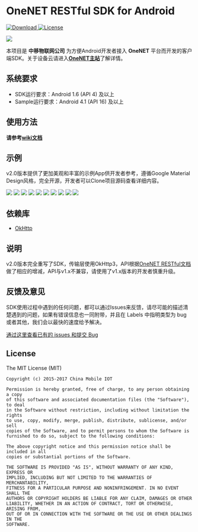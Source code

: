 # OneNET RESTful SDK for Android

[ ![Download](https://api.bintray.com/packages/darren/maven/onenet-sdk/images/download.svg) ](https://bintray.com/darren/maven/onenet-sdk/_latestVersion)
[![License](http://img.shields.io/badge/license-MIT-green.svg?style=flat)]()

![](app/src/main/res/mipmap-xxxhdpi/ic_launcher.png)

本项目是 **中移物联网公司** 为方便Android开发者接入 **OneNET** 平台而开发的客户端SDK。关于设备云请进入[**OneNET主站**](http://open.iot.10086.cn)了解详情。

## 系统要求

- SDK运行要求：Android 1.6 (API 4) 及以上
- Sample运行要求：Android 4.1 (API 16) 及以上

## 使用方法

**请参考[wiki文档](https://github.com/cm-heclouds/AndroidSDK/wiki)**

## 示例

v2.0版本提供了更加美观和丰富的示例App供开发者参考，遵循Google Material Design风格，完全开源，开发者可以Clone项目源码查看详细内容。

![](screenshots/1.png) ![](screenshots/2.png)
![](screenshots/3.png) ![](screenshots/4.png)
![](screenshots/5.png) ![](screenshots/6.png)
![](screenshots/7.png) ![](screenshots/8.png)
![](screenshots/9.png) ![](screenshots/10.png)

## 依赖库

- [OkHttp](https://github.com/square/okhttp)

## 说明

v2.0版本完全重写了SDK，传输层使用OkHttp3，API根据[OneNET RESTful文档](http://www.heclouds.com/doc/art262.html#68)做了相应的增减，API与v1.x不兼容，请使用了v1.x版本的开发者慎重升级。

## 反馈及意见

SDK使用过程中遇到的任何问题，都可以通过Issues来反馈，请尽可能的描述清楚遇到的问题，如果有错误信息也一同附带，并且在 Labels 中指明类型为 bug 或者其他，我们会以最快的速度给予解决。

[通过这里查看已有的 issues 和提交 Bug](https://github.com/cm-heclouds/AndroidSDK/issues)

## License

The MIT License (MIT)

    Copyright (c) 2015-2017 China Mobile IOT

    Permission is hereby granted, free of charge, to any person obtaining a copy
    of this software and associated documentation files (the "Software"), to deal
    in the Software without restriction, including without limitation the rights
    to use, copy, modify, merge, publish, distribute, sublicense, and/or sell
    copies of the Software, and to permit persons to whom the Software is
    furnished to do so, subject to the following conditions:

    The above copyright notice and this permission notice shall be included in all
    copies or substantial portions of the Software.

    THE SOFTWARE IS PROVIDED "AS IS", WITHOUT WARRANTY OF ANY KIND, EXPRESS OR
    IMPLIED, INCLUDING BUT NOT LIMITED TO THE WARRANTIES OF MERCHANTABILITY,
    FITNESS FOR A PARTICULAR PURPOSE AND NONINFRINGEMENT. IN NO EVENT SHALL THE
    AUTHORS OR COPYRIGHT HOLDERS BE LIABLE FOR ANY CLAIM, DAMAGES OR OTHER
    LIABILITY, WHETHER IN AN ACTION OF CONTRACT, TORT OR OTHERWISE, ARISING FROM,
    OUT OF OR IN CONNECTION WITH THE SOFTWARE OR THE USE OR OTHER DEALINGS IN THE
    SOFTWARE.
